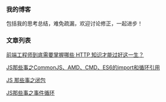 ### 我的博客
包括我的思考总结，难免疏漏，欢迎讨论修正，一起进步！

### 文章列表

[前端工程师到底需要掌握哪些 HTTP 知识才能过好这一生？](https://github.com/wangzianan/Blog/issues/4)

[JS那些事之CommonJS、AMD、CMD、ES6的import和循环引用](https://github.com/wangzianan/Blog/issues/3)

[JS 那些事之闭包](https://github.com/wangzianan/Blog/issues/2)

[JS那些事之事件循环](https://github.com/wangzianan/Blog/issues/1)
